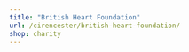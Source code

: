 ```yaml
---
title: "British Heart Foundation"
url: /cirencester/british-heart-foundation/
shop: charity
---
```

